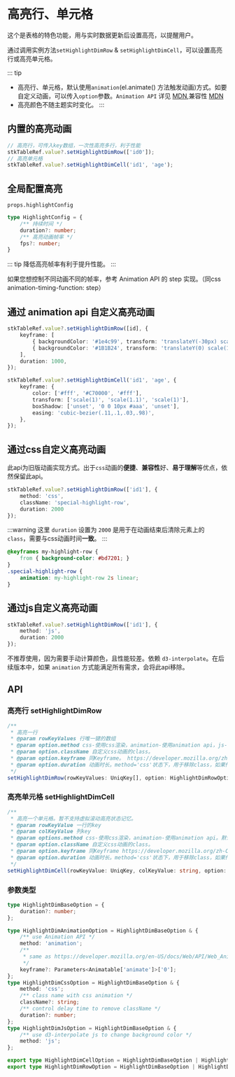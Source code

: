 # 高亮行、单元格

这个是表格的特色功能，用与实时数据更新后设置高亮，以提醒用户。

通过调用实例方法`setHighlightDimRow` & `setHighlightDimCell`，可以设置高亮行或高亮单元格。

::: tip 
* 高亮行、单元格，默认使用`animation`(el.animate() 方法触发动画)方式。如要自定义动画，可以传入`option`参数。`Animation API` 详见 [MDN](https://developer.mozilla.org/zh-CN/docs/Web/API/Web_Animations_API),兼容性 [MDN](https://developer.mozilla.org/zh-CN/docs/Web/API/Element/animate#%E6%B5%8F%E8%A7%88%E5%99%A8%E5%85%BC%E5%AE%B9%E6%80%A7)
* 高亮颜色不随主题实时变化。
:::


## 内置的高亮动画

```ts
// 高亮行，可传入key数组，一次性高亮多行，利于性能
stkTableRef.value?.setHighlightDimRow(['id0']); 
// 高亮单元格
stkTableRef.value?.setHighlightDimCell('id1', 'age');
```
<demo vue="advanced/highlight/Highlight.vue"></demo>

## 全局配置高亮
`props.highlightConfig`

```ts
type HighlightConfig = {
    /** 持续时间 */
    duration?: number;
    /** 高亮动画帧率 */
    fps?: number;
}

```
::: tip
降低高亮帧率有利于提升性能。
:::

如果您想控制不同动画不同的帧率，参考 Animation API 的 step 实现。（同css animation-timing-function: step）


## 通过 animation api 自定义高亮动画
```ts
stkTableRef.value?.setHighlightDimRow([id], {
    keyframe: [
        { backgroundColor: '#1e4c99', transform: 'translateY(-30px) scale(0.6)', opacity: 0, easing: 'cubic-bezier(.11,.1,.03,.98)' },
        { backgroundColor: '#1B1B24', transform: 'translateY(0) scale(1)', opacity: 1 },
    ],
    duration: 1000,
});

stkTableRef.value?.setHighlightDimCell('id1', 'age', {
    keyframe: {
        color: ['#fff', '#C70000', '#fff'],
        transform: ['scale(1)', 'scale(1.1)', 'scale(1)'],
        boxShadow: ['unset', '0 0 10px #aaa', 'unset'],
        easing: 'cubic-bezier(.11,.1,.03,.98)',
    },
});
```

<demo vue="advanced/highlight/HighlightAnimation.vue"></demo>

## 通过css自定义高亮动画
此api为旧版动画实现方式。出于`css`动画的**便捷**、**兼容性**好、**易于理解**等优点，依然保留此api。

```ts
stkTableRef.value?.setHighlightDimRow(['id1'], { 
    method: 'css',
    className: 'special-highlight-row',
    duration: 2000
});
```
:::warning
这里 `duration` 设置为 `2000` 是用于在动画结束后清除元素上的 `class`，需要与css动画时间**一致**。
:::
```css
@keyframes my-highlight-row {
    from { background-color: #bd7201; }
}
.special-highlight-row {
    animation: my-highlight-row 2s linear;
}

```
<demo vue="advanced/highlight/HighlightCss.vue"></demo>

## 通过js自定义高亮动画
```ts
stkTableRef.value?.setHighlightDimRow(['id1'], { 
    method: 'js',
    duration: 2000
});
```
不推荐使用，因为需要手动计算颜色，且性能较差。依赖 `d3-interpolate`。在后续版本中，如果 `animation` 方式能满足所有需求，会将此api移除。


## API

### 高亮行  setHighlightDimRow
```ts
/**
 * 高亮一行
 * @param rowKeyValues 行唯一键的数组
 * @param option.method css-使用css渲染，animation-使用animation api，js-使用js计算颜色。默认animation
 * @param option.className 自定义css动画的class。
 * @param option.keyframe 同Keyframe。 https://developer.mozilla.org/zh-CN/docs/Web/API/Web_Animations_API/Keyframe_Formats
 * @param option.duration 动画时长。method='css'状态下，用于移除class，如果传入了className则需要与自定义的动画时间一致。。
 */
setHighlightDimRow(rowKeyValues: UniqKey[], option: HighlightDimRowOption = {}): void;
```

### 高亮单元格 setHighlightDimCell
```ts
/**
 * 高亮一个单元格。暂不支持虚拟滚动高亮状态记忆。
 * @param rowKeyValue 一行的key
 * @param colKeyValue 列key
 * @param options.method css-使用css渲染，animation-使用animation api。默认animation;
 * @param option.className 自定义css动画的class。
 * @param option.keyframe 同Keyframe https://developer.mozilla.org/zh-CN/docs/Web/API/Web_Animations_API/Keyframe_Formats
 * @param option.duration 动画时长。method='css'状态下，用于移除class，如果传入了className则需要与自定义的动画时间一致。
 */
setHighlightDimCell(rowKeyValue: UniqKey, colKeyValue: string, option: HighlightDimCellOption = {}): void;
```
### 参数类型

```ts
type HighlightDimBaseOption = {
    duration?: number;
};

type HighlightDimAnimationOption = HighlightDimBaseOption & {
    /** use Animation API */
    method: 'animation';
    /**
     * same as https://developer.mozilla.org/en-US/docs/Web/API/Web_Animations_API/Keyframe_Formats
     */
    keyframe?: Parameters<Animatable['animate']>['0'];
};
type HighlightDimCssOption = HighlightDimBaseOption & {
    method: 'css';
    /** class name with css animation */
    className?: string;
    /** control delay time to remove className */
    duration?: number;
};
type HighlightDimJsOption = HighlightDimBaseOption & {
    /** use d3-interpolate js to change background color */
    method: 'js';
};

export type HighlightDimCellOption = HighlightDimBaseOption | HighlightDimAnimationOption | HighlightDimCssOption;
export type HighlightDimRowOption = HighlightDimBaseOption | HighlightDimAnimationOption | HighlightDimCssOption | HighlightDimJsOption;

```
